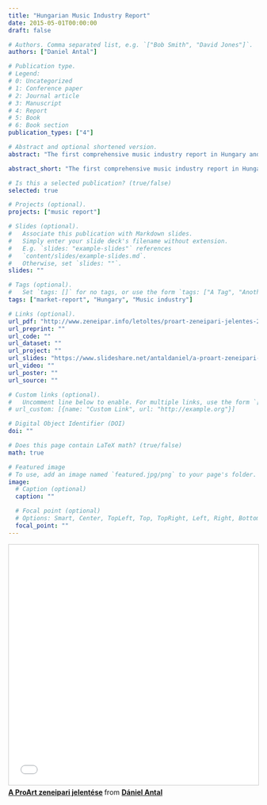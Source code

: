 ```yaml
---
title: "Hungarian Music Industry Report"
date: 2015-05-01T00:00:00
draft: false

# Authors. Comma separated list, e.g. `["Bob Smith", "David Jones"]`.
authors: ["Daniel Antal"]

# Publication type.
# Legend:
# 0: Uncategorized
# 1: Conference paper
# 2: Journal article
# 3: Manuscript
# 4: Report
# 5: Book
# 6: Book section
publication_types: ["4"]

# Abstract and optional shortened version.
abstract: "The first comprehensive music industry report in Hungary and in the CEE region using the three income stream model to assess the income, value, value added in live music, publishing and recording.  A 143-pages report that was followed by the Slovakian and Croatian reports, and annual reports in Hungary."

abstract_short: "The first comprehensive music industry report in Hungary and in the CEE region using the three income stream model to assess the income, value, value added in live music, publishing and recording."

# Is this a selected publication? (true/false)
selected: true

# Projects (optional).
projects: ["music report"]

# Slides (optional).
#   Associate this publication with Markdown slides.
#   Simply enter your slide deck's filename without extension.
#   E.g. `slides: "example-slides"` references 
#   `content/slides/example-slides.md`.
#   Otherwise, set `slides: ""`.
slides: ""

# Tags (optional).
#   Set `tags: []` for no tags, or use the form `tags: ["A Tag", "Another Tag"]` for one or more tags.
tags: ["market-report", "Hungary", "Music industry"]

# Links (optional).
url_pdf: "http://www.zeneipar.info/letoltes/proart-zeneipari-jelentes-2015.pdf"
url_preprint: ""
url_code: ""
url_dataset: ""
url_project: ""
url_slides: "https://www.slideshare.net/antaldaniel/a-proart-zeneipari-jelentse"
url_video: ""
url_poster: ""
url_source: ""

# Custom links (optional).
#   Uncomment line below to enable. For multiple links, use the form `[{...}, {...}, {...}]`.
# url_custom: [{name: "Custom Link", url: "http://example.org"}]

# Digital Object Identifier (DOI)
doi: ""

# Does this page contain LaTeX math? (true/false)
math: true

# Featured image
# To use, add an image named `featured.jpg/png` to your page's folder. 
image:
  # Caption (optional)
  caption: ""

  # Focal point (optional)
  # Options: Smart, Center, TopLeft, Top, TopRight, Left, Right, BottomLeft, Bottom, BottomRight
  focal_point: ""
---
```


<iframe src="//www.slideshare.net/slideshow/embed_code/key/fQuYJEbQXoPgP3" width="595" height="485" frameborder="0" marginwidth="0" marginheight="0" scrolling="no" style="border:1px solid #CCC; border-width:1px; margin-bottom:5px; max-width: 100%;" allowfullscreen> </iframe> <div style="margin-bottom:5px"> <strong> <a href="//www.slideshare.net/antaldaniel/a-proart-zeneipari-jelentse" title="A ProArt zeneipari jelentése" target="_blank">A ProArt zeneipari jelentése</a> </strong> from <strong><a href="https://www.slideshare.net/antaldaniel" target="_blank">Dániel Antal</a></strong> </div>
